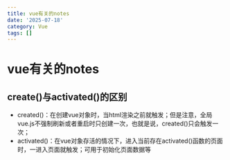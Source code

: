 ```yaml
---
title: vue有关的notes
date: '2025-07-18'
category: Vue
tags: []
---
```

# vue有关的notes

## create()与activated()的区别

- created()：在创建vue对象时，当html渲染之前就触发；但是注意，全局vue.js不强制刷新或者重启时只创建一次，也就是说，created()只会触发一次；
- activated()：在vue对象存活的情况下，进入当前存在activated()函数的页面时，一进入页面就触发；可用于初始化页面数据等



